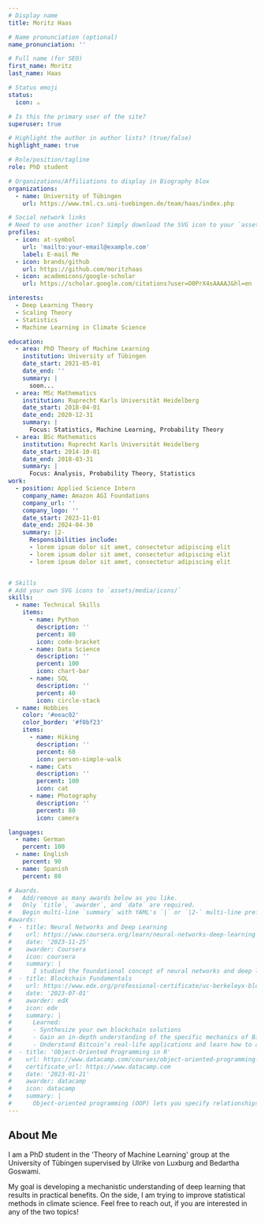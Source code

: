 ```yaml
---
# Display name
title: Moritz Haas

# Name pronunciation (optional)
name_pronunciation: ''

# Full name (for SEO)
first_name: Moritz
last_name: Haas

# Status emoji
status:
  icon: ☕️

# Is this the primary user of the site?
superuser: true

# Highlight the author in author lists? (true/false)
highlight_name: true

# Role/position/tagline
role: PhD student

# Organizations/Affiliations to display in Biography blox
organizations:
  - name: University of Tübingen
    url: https://www.tml.cs.uni-tuebingen.de/team/haas/index.php

# Social network links
# Need to use another icon? Simply download the SVG icon to your `assets/media/icons/` folder.
profiles:
  - icon: at-symbol
    url: 'mailto:your-email@example.com'
    label: E-mail Me
  - icon: brands/github
    url: https://github.com/moritzhaas
  - icon: academicons/google-scholar
    url: https://scholar.google.com/citations?user=O0PrX4sAAAAJ&hl=en

interests:
  - Deep Learning Theory
  - Scaling Theory
  - Statistics
  - Machine Learning in Climate Science

education:
  - area: PhD Theory of Machine Learning
    institution: University of Tübingen
    date_start: 2021-05-01
    date_end: ''
    summary: |
      soon...
  - area: MSc Mathematics
    institution: Ruprecht Karls Universität Heidelberg
    date_start: 2018-04-01
    date_end: 2020-12-31
    summary: |
      Focus: Statistics, Machine Learning, Probability Theory
  - area: BSc Mathematics
    institution: Ruprecht Karls Universität Heidelberg
    date_start: 2014-10-01
    date_end: 2018-03-31
    summary: |
      Focus: Analysis, Probability Theory, Statistics
work:
  - position: Applied Science Intern
    company_name: Amazon AGI Foundations
    company_url: ''
    company_logo: ''
    date_start: 2023-11-01
    date_end: 2024-04-30
    summary: |2-
      Responsibilities include:
      - lorem ipsum dolor sit amet, consectetur adipiscing elit
      - lorem ipsum dolor sit amet, consectetur adipiscing elit
      - lorem ipsum dolor sit amet, consectetur adipiscing elit


# Skills
# Add your own SVG icons to `assets/media/icons/`
skills:
  - name: Technical Skills
    items:
      - name: Python
        description: ''
        percent: 80
        icon: code-bracket
      - name: Data Science
        description: ''
        percent: 100
        icon: chart-bar
      - name: SQL
        description: ''
        percent: 40
        icon: circle-stack
  - name: Hobbies
    color: '#eeac02'
    color_border: '#f0bf23'
    items:
      - name: Hiking
        description: ''
        percent: 60
        icon: person-simple-walk
      - name: Cats
        description: ''
        percent: 100
        icon: cat
      - name: Photography
        description: ''
        percent: 80
        icon: camera

languages:
  - name: German
    percent: 100
  - name: English
    percent: 90
  - name: Spanish
    percent: 80

# Awards.
#   Add/remove as many awards below as you like.
#   Only `title`, `awarder`, and `date` are required.
#   Begin multi-line `summary` with YAML's `|` or `|2-` multi-line prefix and indent 2 spaces below.
#awards:
#  - title: Neural Networks and Deep Learning
#    url: https://www.coursera.org/learn/neural-networks-deep-learning
#    date: '2023-11-25'
#    awarder: Coursera
#    icon: coursera
#    summary: |
#      I studied the foundational concept of neural networks and deep learning. By the end, I was familiar with the significant technological trends driving the rise of deep learning; build, train, and apply fully connected deep neural networks; implement efficient (vectorized) neural networks; identify key parameters in a neural network’s architecture; and apply deep learning to your own applications.
#  - title: Blockchain Fundamentals
#    url: https://www.edx.org/professional-certificate/uc-berkeleyx-blockchain-fundamentals
#    date: '2023-07-01'
#    awarder: edX
#    icon: edx
#    summary: |
#      Learned:
#      - Synthesize your own blockchain solutions
#      - Gain an in-depth understanding of the specific mechanics of Bitcoin
#      - Understand Bitcoin’s real-life applications and learn how to attack and destroy Bitcoin, Ethereum, smart contracts and Dapps, and alternatives to Bitcoin’s Proof-of-Work consensus algorithm
#  - title: 'Object-Oriented Programming in R'
#    url: https://www.datacamp.com/courses/object-oriented-programming-with-s3-and-r6-in-r
#    certificate_url: https://www.datacamp.com
#    date: '2023-01-21'
#    awarder: datacamp
#    icon: datacamp
#    summary: |
#      Object-oriented programming (OOP) lets you specify relationships between functions and the objects that they can act on, helping you manage complexity in your code. This is an intermediate level course, providing an introduction to OOP, using the S3 and R6 systems. S3 is a great day-to-day R programming tool that simplifies some of the functions that you write. R6 is especially useful for industry-specific analyses, working with web APIs, and building GUIs.
---
```


## About Me

I am a PhD student in the 'Theory of Machine Learning' group at the University of Tübingen supervised by Ulrike von Luxburg and Bedartha Goswami.

My goal is developing a mechanistic understanding of deep learning that results in practical benefits. On the side, I am trying to improve statistical methods in climate science. Feel free to reach out, if you are interested in any of the two topics!
